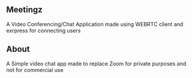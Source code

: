 ## Meetingz
A Video Conferencing/Chat Application made using WEBRTC client and exrpress for connecting users

## About 
A Simple video chat app made to replace Zoom for private purposes and not for commercial use

